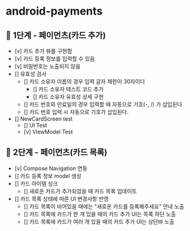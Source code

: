 # android-payments

## 🚀 1단계 - 페이먼츠(카드 추가)

- [v] 카드 추가 뷰를 구현함
- [v] 카드 등록 정보를 입력할 수 있음
- [v] 비밀번호는 노출되지 않음
- [] 유효성 검사
    - [] 카드 소유자 이름의 경우 입력 글자 제한이 30자이다
      - [] 카드 소유자 테스트 코드 추가
      - [] 카드 소유자 유효성 상세 구현
    - [] 카드 번호와 만료일의 경우 입력할 때 자동으로 기호(-, /) 가 삽입된다
    - [] 카드 번호 입력 시 자동으로 기호가 삽입된다.
- [] NewCardScreen test
  - [] UI Test
  - [v] ViewModel Test

## 🚀 2단계 - 페이먼츠(카드 목록)

- [v] Compose Navigation 연동
- [] 카드 등록 정보 model 생성
- [] 카드 아이템 싱크
    - [] 새로운 카드가 추가되었을 때 카드 목록 업데이트
- [] 카드 목록 상태에 따른 UI 변경사항 반영
    - [] 카드 목록이 비어있을 때에는 "새로운 카드를 등록해주세요" 안내 노출
    - [] 카드 목록에 카드가 한 개 있을 때의 카드 추가 UI는 목록 하단 노출
    - [] 카드 목록에 카드가 여러 개 있을 때의 카드 추가 UI는 상단바 노출
